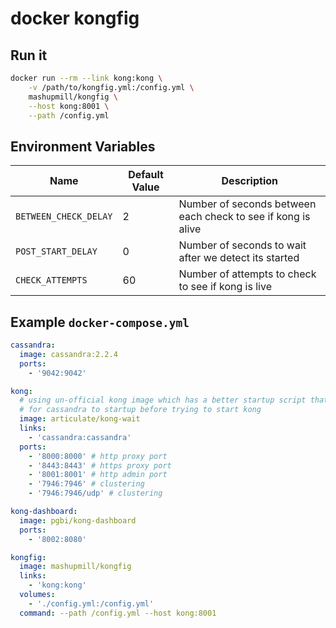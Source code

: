 # docker kongfig

## Run it

```bash
docker run --rm --link kong:kong \
	-v /path/to/kongfig.yml:/config.yml \
	mashupmill/kongfig \
	--host kong:8001 \
	--path /config.yml
```

## Environment Variables

| Name | Default Value | Description |
| ---- | ------------- | ----------- |
| `BETWEEN_CHECK_DELAY` | 2 | Number of seconds between each check to see if kong is alive |
| `POST_START_DELAY` | 0 | Number of seconds to wait after we detect its started |
| `CHECK_ATTEMPTS` | 60 | Number of attempts to check to see if kong is live |


## Example `docker-compose.yml`

```yml
cassandra:
  image: cassandra:2.2.4
  ports:
    - '9042:9042'

kong:
  # using un-official kong image which has a better startup script that waits
  # for cassandra to startup before trying to start kong
  image: articulate/kong-wait
  links:
    - 'cassandra:cassandra'
  ports:
    - '8000:8000' # http proxy port
    - '8443:8443' # https proxy port
    - '8001:8001' # http admin port
    - '7946:7946' # clustering
    - '7946:7946/udp' # clustering

kong-dashboard:
  image: pgbi/kong-dashboard
  ports:
    - '8002:8080'

kongfig:
  image: mashupmill/kongfig
  links:
    - 'kong:kong'
  volumes:
    - './config.yml:/config.yml'
  command: --path /config.yml --host kong:8001

```
